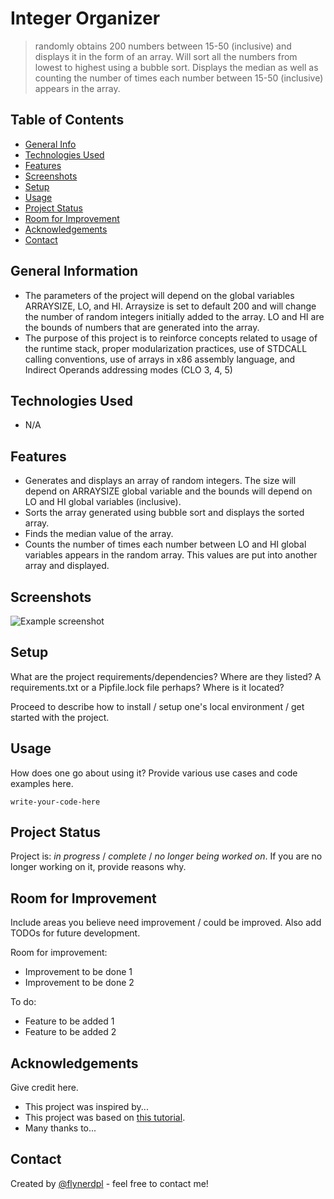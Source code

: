 # Integer Organizer
> randomly obtains 200 numbers between 15-50 (inclusive) and displays it in the form of an array. Will sort all the numbers from lowest to highest using a bubble sort. Displays the median as well as counting the number of times each number between 15-50 (inclusive) appears in the array.


## Table of Contents
* [General Info](#general-information)
* [Technologies Used](#technologies-used)
* [Features](#features)
* [Screenshots](#screenshots)
* [Setup](#setup)
* [Usage](#usage)
* [Project Status](#project-status)
* [Room for Improvement](#room-for-improvement)
* [Acknowledgements](#acknowledgements)
* [Contact](#contact)
<!-- * [License](#license) -->


## General Information
- The parameters of the project will depend on the global variables ARRAYSIZE, LO, and HI. Arraysize is set to default 200 and will change the number of random integers initially added to the array. LO and HI are the bounds of numbers that are generated into the array.
- The purpose of this project is to reinforce concepts related to usage of the runtime stack, proper modularization practices, use of STDCALL calling conventions, use of arrays in x86 assembly language, and Indirect Operands addressing modes (CLO 3, 4, 5)


## Technologies Used
- N/A


## Features
- Generates and displays an array of random integers. The size will depend on ARRAYSIZE global variable and the bounds will depend on LO and HI global variables (inclusive).
- Sorts the array generated using bubble sort and displays the sorted array.
- Finds the median value of the array.
- Counts the number of times each number between LO and HI global variables appears in the random array. This values are put into another array and displayed.


## Screenshots

![Example screenshot](https://user-images.githubusercontent.com/50156212/207250075-ba8afe66-dfb9-4897-83b9-16a0f35e4048.PNG)



## Setup
What are the project requirements/dependencies? Where are they listed? A requirements.txt or a Pipfile.lock file perhaps? Where is it located?

Proceed to describe how to install / setup one's local environment / get started with the project.


## Usage
How does one go about using it?
Provide various use cases and code examples here.

`write-your-code-here`


## Project Status
Project is: _in progress_ / _complete_ / _no longer being worked on_. If you are no longer working on it, provide reasons why.


## Room for Improvement
Include areas you believe need improvement / could be improved. Also add TODOs for future development.

Room for improvement:
- Improvement to be done 1
- Improvement to be done 2

To do:
- Feature to be added 1
- Feature to be added 2


## Acknowledgements
Give credit here.
- This project was inspired by...
- This project was based on [this tutorial](https://www.example.com).
- Many thanks to...


## Contact
Created by [@flynerdpl](https://www.flynerd.pl/) - feel free to contact me!


<!-- Optional -->
<!-- ## License -->
<!-- This project is open source and available under the [... License](). -->

<!-- You don't have to include all sections - just the one's relevant to your project -->
